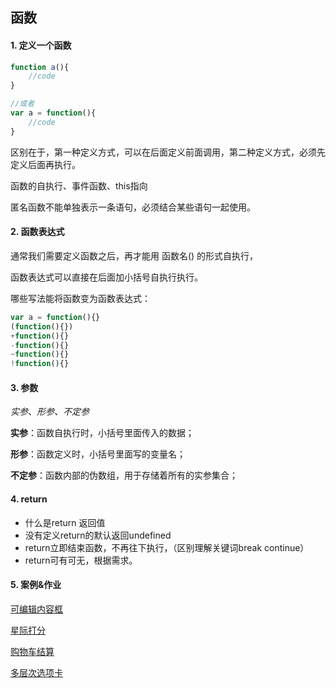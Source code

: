 ## 函数

#### 1. 定义一个函数

```js
function a(){
    //code
}

//或者
var a = function(){
    //code
}
```

区别在于，第一种定义方式，可以在后面定义前面调用，第二种定义方式，必须先定义后面再执行。

函数的自执行、事件函数、this指向

匿名函数不能单独表示一条语句，必须结合某些语句一起使用。

#### 2. 函数表达式

通常我们需要定义函数之后，再才能用 函数名() 的形式自执行，

函数表达式可以直接在后面加小括号自执行执行。

哪些写法能将函数变为函数表达式：

```js
var a = function(){}
(function(){})
+function(){}
-function(){}
~function(){}
!function(){}
```

#### 3. 参数

*实参、形参、不定参*

**实参**：函数自执行时，小括号里面传入的数据；

**形参**：函数定义时，小括号里面写的变量名；

**不定参**：函数内部的伪数组，用于存储着所有的实参集合；

#### 4. return

- 什么是return 返回值
- 没有定义return的默认返回undefined
- return立即结束函数，不再往下执行，（区别理解关键词break continue）
- return可有可无，根据需求。

#### 5. 案例&作业

[可编辑内容框](https://afeifeifei.github.io/class-demo/js-demo/2-08-01/)

[星际打分](https://afeifeifei.github.io/class-demo/js-demo/2-08-02/)

[购物车结算](https://afeifeifei.github.io/class-demo/js-demo/2-08-03/)

[多层次选项卡](https://afeifeifei.github.io/class-demo/js-demo/2-08-04/)